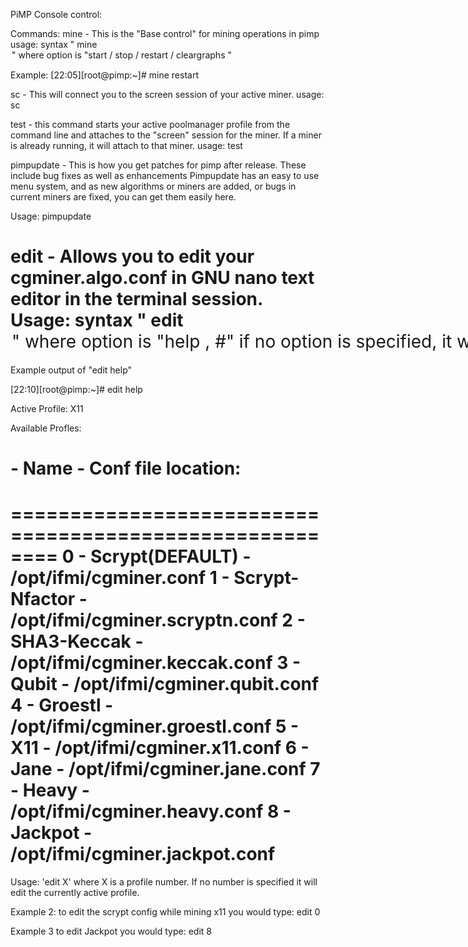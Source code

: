 PiMP Console control: 

Commands:
mine  - This is the "Base control" for mining operations in pimp
usage: syntax " mine <option> " where option is "start / stop / restart / cleargraphs "

Example: [22:05][root@pimp:~]#  mine restart

sc - This will connect you to the screen session of your active miner.
usage: sc

test - this command starts your active poolmanager profile from the command line and attaches to the "screen" session for the miner.
If a miner is already running, it will attach to that miner.
usage: test 

pimpupdate - This is how you get patches for pimp after release.  These include bug fixes as well as enhancements
Pimpupdate has an easy to use menu system, and as new algorithms or miners are added, or bugs in current miners are fixed, you can get them easily here.

Usage: pimpupdate

edit - Allows you to edit your cgminer.algo.conf in GNU nano text editor in the terminal session.
Usage: syntax " edit <option> " where option is "help , #" if no option is specified, it will edit your active profiles configuration file.
Examples:
=============================
Example output of "edit help"

[22:10][root@pimp:~]# edit help

Active Profile: X11

Available Profles: 
# - Name - 	Conf file location:
========================================================
0 - Scrypt(DEFAULT) -	 /opt/ifmi/cgminer.conf
1 - Scrypt-Nfactor -	 /opt/ifmi/cgminer.scryptn.conf
2 - SHA3-Keccak -	 /opt/ifmi/cgminer.keccak.conf
3 - Qubit -	 /opt/ifmi/cgminer.qubit.conf
4 - Groestl -	 /opt/ifmi/cgminer.groestl.conf
5 - X11 -	 /opt/ifmi/cgminer.x11.conf
6 - Jane -	 /opt/ifmi/cgminer.jane.conf
7 - Heavy -	 /opt/ifmi/cgminer.heavy.conf
8 - Jackpot -	 /opt/ifmi/cgminer.jackpot.conf
========================================================
Usage: 'edit X' where X is a profile number.
 If no number is specified it will edit the currently active profile.

Example 2:
to edit the scrypt config while mining x11 you would type: edit 0

Example 3 to edit Jackpot you would type: edit 8

